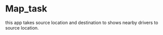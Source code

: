 # Map_task
this app takes source location and destination to shows nearby drivers to source location.
